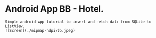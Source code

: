 # Android App BB - Hotel.

    Simple android App tutorial to insert and fetch data from SQLite to ListView.
    ![Screen](./mipmap-hdpi/bb.jpeg)
